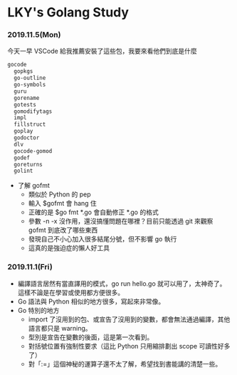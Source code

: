 # LKY's Golang Study

### 2019.11.5(Mon)

今天一早 VSCode 給我推薦安裝了這些包，我要來看他們到底是什麼

```bash
gocode
  gopkgs
  go-outline
  go-symbols
  guru
  gorename
  gotests
  gomodifytags
  impl
  fillstruct
  goplay
  godoctor
  dlv
  gocode-gomod
  godef
  goreturns
  golint
```

- 了解 gofmt
    - 類似於 Python 的 pep
    - 輸入 $gofmt 會 hang 住
    - 正確的是 $go fmt *.go 會自動修正 *.go 的格式
    - 參數 -n -x 沒作用，還沒搞懂問題在哪裡？目前只能透過 git 來觀察 gofmt 到底改了哪些東西
    - 發現自己不小心加入很多結尾分號，但不影響 go 執行
    - 這真的是強迫症的懶人好工具
    

### 2019.11.1(Fri)

- 編譯語言居然有當直譯用的模式，go run hello.go 就可以用了，太神奇了。這樣不論是在學習或使用都方便很多。
- Go 語法與 Python 相似的地方很多，寫起來非常像。
- Go 特別的地方
    - import 了沒用到的包、或宣告了沒用到的變數，都會無法通過編譯，其他語言都只是 warning。
    - 型別是宣告在變數的後面，這是第一次看到。
    - 對括號位置有強制性要求（這比 Python 只用縮排劃出 scope 可讀性好多了）
    - 對「:=」這個神秘的運算子還不太了解，希望找到書能講的清楚一些。

